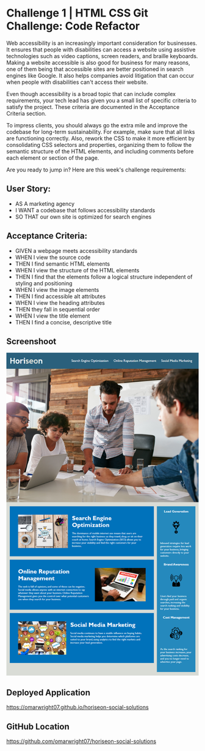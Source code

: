 # Challenge 1 | HTML CSS Git Challenge: Code Refactor
Web accessibility is an increasingly important consideration for businesses. It ensures that people with disabilities can access a website using assistive technologies such as video captions, screen readers, and braille keyboards. Making a website accessible is also good for business for many reasons, one of them being that accessible sites are better positioned in search engines like Google. It also helps companies avoid litigation that can occur when people with disabilities can't access their website.

Even though accessibility is a broad topic that can include complex requirements, your tech lead has given you a small list of specific criteria to satisfy the project. These criteria are documented in the Acceptance Criteria section.

To impress clients, you should always go the extra mile and improve the codebase for long-term sustainability. For example, make sure that all links are functioning correctly. Also, rework the CSS to make it more efficient by consolidating CSS selectors and properties, organizing them to follow the semantic structure of the HTML elements, and including comments before each element or section of the page.

Are you ready to jump in? Here are this week's challenge requirements:

## User Story:
* AS A marketing agency
* I WANT a codebase that follows accessibility standards
* SO THAT our own site is optimized for search engines

## Acceptance Criteria:
* GIVEN a webpage meets accessibility standards
* WHEN I view the source code
* THEN I find semantic HTML elements
* WHEN I view the structure of the HTML elements
* THEN I find that the elements follow a logical structure independent of styling and positioning
* WHEN I view the image elements
* THEN I find accessible alt attributes
* WHEN I view the heading attributes
* THEN they fall in sequential order
* WHEN I view the title element
* THEN I find a concise, descriptive title

## Screenshoot
![Final verison mock up of Horiseon Social Solution Services' Website.](./assets/images/01-html-css-git-homework-demo.png)

## Deployed Application
https://omarwright07.github.io/horiseon-social-solutions

## GitHub Location
https://github.com/omarwright07/horiseon-social-solutions